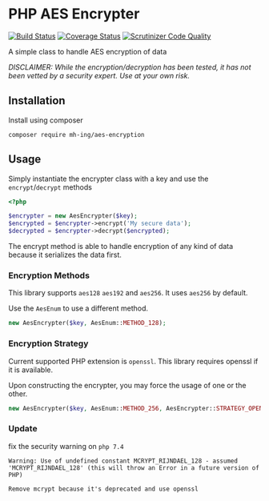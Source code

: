 # PHP AES Encrypter

[![Build Status](https://travis-ci.org/tebru/aes-encryption.svg?branch=master)](https://travis-ci.org/tebru/aes-encryption)
[![Coverage Status](https://coveralls.io/repos/tebru/aes-encryption/badge.svg?branch=master)](https://coveralls.io/r/tebru/aes-encryption?branch=master)
[![Scrutinizer Code Quality](https://scrutinizer-ci.com/g/tebru/aes-encryption/badges/quality-score.png?b=master)](https://scrutinizer-ci.com/g/tebru/aes-encryption/?branch=master)

A simple class to handle AES encryption of data

*DISCLAIMER: While the encryption/decryption has been tested, it has not been vetted by a security expert.  Use at your own risk.*

## Installation

Install using composer

```
composer require mh-ing/aes-encryption
```

## Usage

Simply instantiate the encrypter class with a key and use the `encrypt`/`decrypt` methods

```php
<?php

$encrypter = new AesEncrypter($key);
$encrypted = $encrypter->encrypt('My secure data');
$decrypted = $encrypter->decrypt($encrypted);
```

The encrypt method is able to handle encryption of any kind of data because it serializes the data first.

### Encryption Methods

This library supports `aes128` `aes192` and `aes256`.  It uses `aes256` by default.

Use the `AesEnum` to use a different method.

```php
new AesEncrypter($key, AesEnum::METHOD_128);
```

### Encryption Strategy

Current supported PHP extension is `openssl`.  This library requires openssl
if it is available.

Upon constructing the encrypter, you may force the usage of one or the other.

```php
new AesEncrypter($key, AesEnum::METHOD_256, AesEncrypter::STRATEGY_OPENSSL);
```

### Update
fix the security warning on `php 7.4`

`Warning: Use of undefined constant MCRYPT_RIJNDAEL_128 - assumed 'MCRYPT_RIJNDAEL_128' (this will throw an Error in a future version of PHP)`

`Remove mcrypt because it's deprecated and use openssl`
